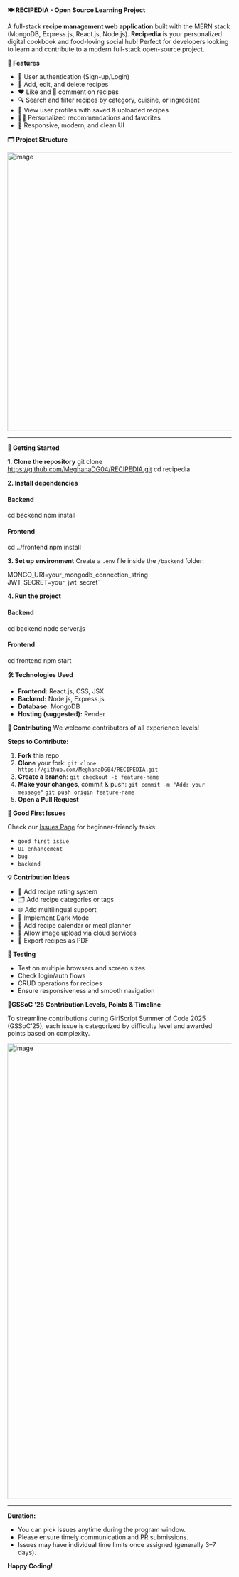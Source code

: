 **🍽️ RECIPEDIA - Open Source Learning Project**

A full-stack **recipe management web application** built with the MERN stack (MongoDB, Express.js, React.js, Node.js). **Recipedia** is your personalized digital cookbook and food-loving social hub! Perfect for developers looking to learn and contribute to a modern full-stack open-source project.

**🌟 Features**

- 🔐 User authentication (Sign-up/Login)
- 📜 Add, edit, and delete recipes
- ❤️ Like and 💬 comment on recipes
- 🔍 Search and filter recipes by category, cuisine, or ingredient
- 👤 View user profiles with saved & uploaded recipes
- 🧑‍🍳 Personalized recommendations and favorites
- 🧾 Responsive, modern, and clean UI

**🗂️ Project Structure**

<img width="536" height="627" alt="image" src="https://github.com/user-attachments/assets/6b9691fa-f148-49d6-bb82-5ddf0e563735" />

---

**🚀 Getting Started**

**1. Clone the repository**
git clone https://github.com/MeghanaDG04/RECIPEDIA.git
cd recipedia

**2. Install dependencies**

#### Backend

cd backend
npm install

#### Frontend

cd ../frontend
npm install

**3. Set up environment**
Create a `.env` file inside the `/backend` folder:

MONGO_URI=your_mongodb_connection_string
JWT_SECRET=your_jwt_secret`

**4. Run the project**

#### Backend

cd backend
node server.js

#### Frontend

cd frontend
npm start

**🛠️ Technologies Used**

- **Frontend:** React.js, CSS, JSX
- **Backend:** Node.js, Express.js
- **Database:** MongoDB
- **Hosting (suggested):** Render

**🤝 Contributing**
We welcome contributors of all experience levels!

**Steps to Contribute:**

1. **Fork** this repo
2. **Clone** your fork:
   `git clone https://github.com/MeghanaDG04/RECIPEDIA.git`
3. **Create a branch**:
   `git checkout -b feature-name`
4. **Make your changes**, commit & push:
   `git commit -m "Add: your message"`
   `git push origin feature-name`
5. **Open a Pull Request**

**🐛 Good First Issues**

Check our [Issues Page](https://github.com/MeghanaDG04/RECIPEDIA/issues) for beginner-friendly tasks:

- `good first issue`
- `UI enhancement`
- `bug`
- `backend`

**💡 Contribution Ideas**

- 🍴 Add recipe rating system
- 🗂️ Add recipe categories or tags
- 🌐 Add multilingual support
- 🌙 Implement Dark Mode
- 📅 Add recipe calendar or meal planner
- 📸 Allow image upload via cloud services
- 🧾 Export recipes as PDF

**🧪 Testing**

- Test on multiple browsers and screen sizes
- Check login/auth flows
- CRUD operations for recipes
- Ensure responsiveness and smooth navigation

🧩**GSSoC '25 Contribution Levels, Points & Timeline**

To streamline contributions during GirlScript Summer of Code 2025 (GSSoC’25), each issue is categorized by difficulty level and awarded points based on complexity.

<img width="1536" height="1024" alt="image" src="https://github.com/user-attachments/assets/9b148346-fc6c-4e99-a7a6-e7d8d29a8a05" />

---

**Duration:**

- You can pick issues anytime during the program window.
- Please ensure timely communication and PR submissions.
- Issues may have individual time limits once assigned (generally 3–7 days).

**Happy Coding!**
